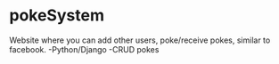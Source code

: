 # pokeSystem
Website where you can add other users, poke/receive pokes, similar to facebook.
-Python/Django
-CRUD pokes
